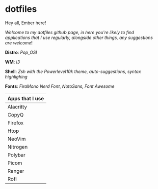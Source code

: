 # dotfiles

Hey all, Ember here! 

*Welcome to my dotfiles github page, in here you're likely to find applications that I use regularly, alongside other things, any suggestions are welcome*!


**Distro**: *Pop_OS*!

**WM**: *i3*

**Shell**: *Zsh with the Powerlevel10k theme, auto-suggestions, syntax highlighing*


**Fonts**: *FiraMono Nerd Font*, *NotoSans*, *Font Awesome*

| Apps that I use  |
| ------------- |
| Alacritty |
| CopyQ | 
| Firefox | 
| Htop | 
| NeoVim |
| Nitrogen | 
| Polybar | 
| Picom |
| Ranger |
| Rofi | 



